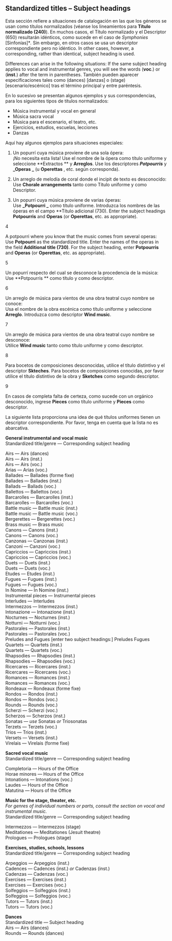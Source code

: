 ## Standardized titles – Subject headings

Esta sección refiere a situaciones de catalogación en las que los géneros se usan como títulos normalizados (véanse los lineamientos para **Título normalizado (240)**). En muchos casos, el Título normalizado y el Descriptor (650) resultarán idénticos, como sucede en el caso de _Symphonies_ [Sinfonías]\*_._ Sin embargo, en otros casos se usa un descriptor correspondiente pero no idéntico. In other cases, however, a corresponding, rather than identical, subject heading is used.

Differences can arise in the following situations: If the same subject heading applies to vocal and instrumental genres, you will see the words (**voc**.) or (**inst**.) after the term in parentheses. También pueden aparecer especificaciones tales como (dances) [danzas] o (stage) [escenario/escénico] tras el término principal y entre paréntesis.

En lo sucesivo se presentan algunos ejemplos y sus correspondencias, para los siguientes tipos de títulos normalizados:

- Música instrumental y vocal en general
- Música sacra vocal
- Música para el escenario, el teatro, etc.
- Ejercicios, estudios, escuelas, lecciones
- Danzas

Aquí hay algunos ejemplos para situaciones especiales:

1. Un popurrí cuya música proviene de una sola ópera:  
   ¡No necesita esta lista! Use el nombre de la ópera como título uniforme y seleccione  **Extractos ** y  **Arreglos**. Use los descriptores  **_Potpourris_** y  **_Operas _** (u **Operettas** , etc. según corresponda).

2. Un arreglo de melodía de coral donde el incipit de texto es desconocido:  
   Use **Chorale arrangements** tanto como Título uniforme y como Descriptor.

3. Un popurrí cuya música proviene de varias óperas:  
   Use  **_Potpourri _** como título uniforme. Introduzca los nombres de las óperas en el campo **Título adicional (730). Enter the subject headings **Potpourris** and **Operas** (or **Operettas**, etc. as appropriate).</p></li>

4

A potpourri where you know that the music comes from several operas:  
  Use **Potpourri** as the standardized title. Enter the names of the operas in the field **Additional title (730)**. For the subject heading, enter **Potpourris** and **Operas** (or **Operettas**, etc. as appropriate).

5

Un popurrí respecto del cual se desconoce la procedencia de la música:  
  Use  **Potpourris ** como título y como descriptor.

6

Un arreglo de música para vientos de una obra teatral cuyo nombre se conoce:  
  Usa el nombre de la obra escénica como título uniforme y seleccione  **Arreglo**. Introduzca como descriptor  **Wind music**.

7

Un arreglo de música para vientos de una obra teatral cuyo nombre se desconoce:  
  Utilice  **Wind music** tanto como título uniforme y como descriptor.

8

Para bocetos de composiciones desconocidas, utilice el título distintivo y el descriptor **Skteches**. Para bocetos de composiciones conocidas, por favor utilice el título distintivo de la obra y **Sketches** como segundo descriptor.

9

En casos de completa falta de certeza, como sucede con un orgánico desconocido, ingrese **Pieces** como título uniforme y **Pieces** como descriptor.</ol>

La siguiente lista proporciona una idea de qué títulos uniformes tienen un descriptor correspondiente. Por favor, tenga en cuenta que la lista no es abarcativa.

**General instrumental and vocal music**  
Standardized title/genre — Corresponding subject heading

Airs — Airs (dances)  
Airs — Airs (inst.)  
Airs — Airs (voc.)  
Arias — Arias (voc.)  
Ballades — Ballades (forme fixe)  
Ballades — Ballades (inst.)  
Ballads — Ballads (voc.)  
Ballettos — Ballettos (voc.)  
Barcarolles — Barcarolles (inst.)  
Barcarolles — Barcarolles (voc.)  
Battle music — Battle music (inst.)  
Battle music — Battle music (voc.)  
Bergerettes — Bergerettes (voc.)  
Brass music — Brass music  
Canons — Canons (inst.)  
Canons — Canons (voc.)  
Canzonas — Canzonas (inst.)  
Canzoni — Canzoni (voc.)  
Capriccios — Capriccios (inst.)  
Capriccios — Capriccios (voc.)  
Duets — Duets (inst.)  
Duets — Duets (voc.)  
Etudes — Etudes (inst.)  
Fugues — Fugues (inst.)  
Fugues — Fugues (voc.)  
In Nomine — In Nomine (inst.)  
Instrumental pieces — Instrumental pieces  
Interludes — Interludes  
Intermezzos — Intermezzos (inst.)  
Intonazione — Intonazione (inst.)  
Nocturnes — Nocturnes (inst.)  
Notturni — Notturni (voc.)  
Pastorales — Pastorales (inst.)  
Pastorales — Pastorales (voc.)  
Preludes and Fugues   [enter two subject headings:] Preludes Fugues  
Quartets — Quartets (inst.)  
Quartets — Quartets (voc.)  
Rhapsodies — Rhapsodies (inst.)  
Rhapsodies — Rhapsodies (voc.)  
Ricercares — Ricercares (inst.)  
Ricercares — Ricercares (voc.)  
Romances — Romances (inst.)  
Romances — Romances (voc.)  
Rondeaux — Rondeaux (forme fixe)  
Rondos — Rondos (inst.)  
Rondos — Rondos (voc.)  
Rounds — Rounds (voc.)  
Scherzi — Scherzi (voc.)  
Scherzos — Scherzos (inst.)  
Sonatas — _use_ Sonatas _or_ Triosonatas  
Terzets — Terzets (voc.)  
Trios — Trios (inst.)  
Versets — Versets (inst.)  
Virelais — Virelais (forme fixe)

**Sacred vocal music**  
Standardized title/genre — Corresponding subject heading

Completoria — Hours of the Office  
Horae minores — Hours of the Office  
Intonations — Intonations (voc.)  
Laudes — Hours of the Office  
Matutina — Hours of the Office

**Music for the stage, theater, etc.**  
_For genres of individual numbers or parts, consult the section on vocal and instrumental music._  
Standardized title/genre — Corresponding subject heading

Intermezzos — Intermezzos (stage)  
Meditationes — Meditationes (Jesuit theatre)  
Prologues — Prologues (stage)

**Exercises, studies, schools, lessons**  
Standardized title/genre — Corresponding subject heading

Arpeggios — Arpeggios (inst.)  
Cadences — Cadences (inst.) _or_ Cadenzas (inst.)  
Cadenzas — Cadenzas (voc.)  
Exercises — Exercises (inst.)  
Exercises — Exercises (voc.)  
Solfeggios — Solfeggios (inst.)  
Solfeggios — Solfeggios (voc.)  
Tutors — Tutors (inst.)  
Tutors — Tutors (voc.)

**Dances**  
Standardized title — Subject heading  
Airs — Airs (dances)  
Rounds — Rounds (dances)
